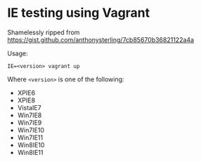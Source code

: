 # IE testing using Vagrant

Shamelessly ripped from https://gist.github.com/anthonysterling/7cb85670b36821122a4a

Usage:
```
IE=<version> vagrant up
```

Where `<version>` is one of the following:
* XPIE6
* XPIE8
* VistaIE7
* Win7IE8
* Win7IE9
* Win7IE10
* Win7IE11
* Win8IE10
* Win8IE11

